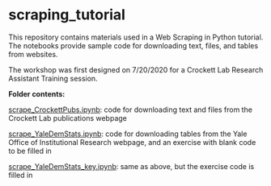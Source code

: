 # scraping_tutorial

This repository contains materials used in a Web Scraping in Python tutorial. The notebooks provide sample code for downloading text, files, and tables from websites. 

The workshop was first designed on 7/20/2020 for a Crockett Lab Research Assistant Training session.


<b>Folder contents:</b>

[scrape_CrockettPubs.ipynb](scrape_CrockettPubs.ipynb): code for downloading text and files from the Crockett Lab publications webpage

[scrape_YaleDemStats.ipynb](scrape_YaleDemStats.ipynb): code for downloading tables from the Yale Office of Institutional Research webpage, and an exercise with blank code to be filled in

[scrape_YaleDemStats_key.ipynb](scrape_YaleDemStats_key.ipynb): same as above, but the exercise code is filled in
